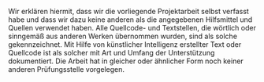 Wir erklären hiermit, dass wir die vorliegende Projektarbeit selbst verfasst habe 
und dass wir dazu keine anderen als die angegebenen Hilfsmittel 
und Quellen verwendet haben. 
Alle Quellcode- und Textstellen, die wörtlich 
oder sinngemäß aus anderen Werken übernommen wurden, 
sind als solche gekennzeichnet. 
Mit Hilfe von künstlicher Intelligenz erstellter Text 
oder Quellcode ist als solcher mit Art und Umfang der Unterstützung dokumentiert. 
Die Arbeit hat in gleicher oder ähnlicher Form noch keiner
anderen Prüfungsstelle vorgelegen.
